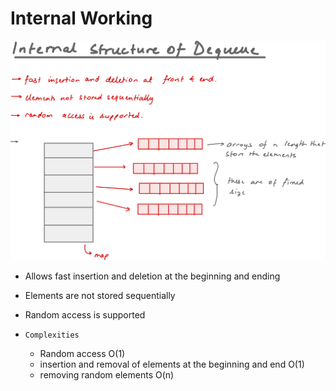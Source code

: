# Internal Working
![](../Static/deque.png)

- Allows fast insertion and deletion at the beginning and ending
- Elements are not stored sequentially
- Random access is supported


- `Complexities`
	- Random access O(1)
	- insertion and removal of elements at the beginning and end O(1)
	- removing random elements O(n)

